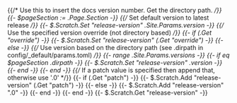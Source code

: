 {{/* Use this to insert the docs version number. Get the directory path. */}}
{{- $pageSection := .Page.Section -}}
{{/* Set default version to latest release */}}
{{- $.Scratch.Set "release-version" .Site.Params.version -}}
{{/* Use the specified version override (not directory based) */}}
{{- if (.Get "override") -}}
  {{- $.Scratch.Set "release-version" (.Get "override") -}}
{{- else -}}
{{/* Use version based on the directory path (see .dirpath in config/_default/params.toml) */}}
  {{- range .Site.Params.versions -}}
    {{- if eq $pageSection .dirpath -}}
      {{- $.Scratch.Set "release-version" .version -}}
    {{- end -}}
  {{- end -}}
  {{/* If a patch value is specified then append that, otherwise use '.0' */}}
  {{- if (.Get "patch") -}}
    {{- $.Scratch.Add "release-version" (.Get "patch") -}}
  {{- else -}}
    {{- $.Scratch.Add "release-version" ".0" -}}
  {{- end -}}
{{- end -}}
{{- $.Scratch.Get "release-version" -}}
